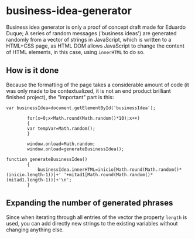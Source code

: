 # business-idea-generator
Business idea generator is only a proof of concept draft made for Eduardo Duque; A series of random messages ('business ideas') are generated randomly from a vector of strings in JavaScript, which is written to a HTML+CSS page, as HTML DOM allows JavaScript to change the content of HTML elements, in this case, using `innerHTML` to do so. 

## How is it done
Because the formatting of the page takes a considerable amount of code (it was only made to be contextualized, it is not an end product brilliant finished project), the "important" part is this:

```
var businessIdea=document.getElementById('businessIdea');

		for(x=0;x<Math.round(Math.random()*10);x++)
		{
		var tempVar=Math.random();
		}

		window.onload=Math.random;
		window.onload=generateBusinessIdea();

function generateBusinessIdea()
		{
			businessIdea.innerHTML=inicio[Math.round(Math.random()*(inicio.length-1))]+' '+mitad1[Math.round(Math.random()*(mitad1.length-1))]+'\n';
		}
```

## Expanding the number of generated phrases
Since when iterating through all entries of the vector the property `length` is used, you can add directly new strings to the existing variables without changing anything else.
